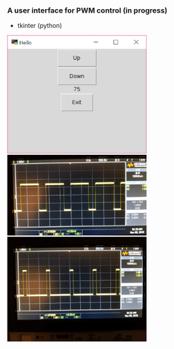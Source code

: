 ### A user interface for PWM control (in progress)

* tkinter (python)

<img src="tkinter.png" width="320">

<img src="pwm_75.jpg" width="320">

<img src="pwm-gif-1kHz.gif" width="320">

